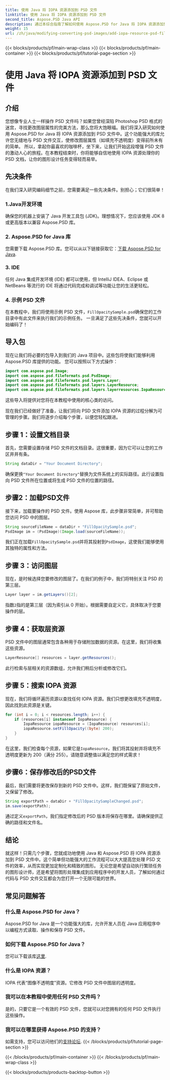 ```yaml
---
title: 使用 Java 将 IOPA 资源添加到 PSD 文件
linktitle: 使用 Java 将 IOPA 资源添加到 PSD 文件
second_title: Aspose.PSD Java API
description: 通过本综合指南了解如何使用 Aspose.PSD for Java 将 IOPA 资源添加到 PSD 文件。有效图形处理的简单步骤。
weight: 15
url: /zh/java/modifying-converting-psd-images/add-iopa-resource-psd-files/
---
```


{{< blocks/products/pf/main-wrap-class >}}
{{< blocks/products/pf/main-container >}}
{{< blocks/products/pf/tutorial-page-section >}}

# 使用 Java 将 IOPA 资源添加到 PSD 文件

## 介绍
您想像专业人士一样操作 PSD 文件吗？如果您曾经深陷 Photoshop PSD 格式的迷宫，寻找更改图层属性的完美方法，那么您将大饱眼福。我们将深入研究如何使用 Aspose.PSD for Java 将 IOPA 资源添加到 PSD 文件中。这个功能强大的库允许您无缝地与 PSD 文件交互，使修改图层属性（如填充不透明度）变得前所未有的简单。
所以，拿起你最喜欢的咖啡杯，坐下来，让我们开始这段增强 PSD 文件的激动人心的旅程。在本教程结束时，你将能够自信地使用 IOPA 资源处理你的 PSD 文档，让你的图形设计任务变得轻而易举。
## 先决条件
在我们深入研究编码细节之前，您需要满足一些先决条件。别担心；它们很简单！
### 1.Java开发环境
确保您的机器上安装了 Java 开发工具包 (JDK)。理想情况下，您应该使用 JDK 8 或更高版本以兼容 Aspose.PSD 库。 
### 2. Aspose.PSD for Java 库
您需要下载 Aspose.PSD 库。您可以从以下链接获取它：[下载 Aspose.PSD for Java](https://releases.aspose.com/psd/java/).
### 3. IDE
任何 Java 集成开发环境 (IDE) 都可以使用，但 IntelliJ IDEA、Eclipse 或 NetBeans 等流行的 IDE 将通过代码完成和调试等功能让您的生活更轻松。
### 4. 示例 PSD 文件
在本教程中，我们将使用示例 PSD 文件，`FillOpacitySample.psd`确保您的工作目录中有此文件来执行我们的示例任务。
一旦满足了这些先决条件，您就可以开始编码了！
## 导入包
现在让我们将必要的包导入到我们的 Java 项目中。这些包将使我们能够利用 Aspose.PSD 库提供的功能。
您可以按照以下方式操作：
```java
import com.aspose.psd.Image;
import com.aspose.psd.fileformats.psd.PsdImage;
import com.aspose.psd.fileformats.psd.layers.Layer;
import com.aspose.psd.fileformats.psd.layers.LayerResource;
import com.aspose.psd.fileformats.psd.layers.layerresources.IopaResource;
```
这些导入将提供对您将在本教程中使用的核心类的访问。 

现在我们已经做好了准备，让我们将向 PSD 文件添加 IOPA 资源的过程分解为可管理的步骤。我们将逐步介绍每个步骤，以便您轻松跟进。
## 步骤 1：设置文档目录
首先，您需要设置存储 PSD 文件的文档目录。这很重要，因为它可以让您的工作区井井有条。
```java
String dataDir = "Your Document Directory";
```
确保更换`"Your Document Directory"`替换为文件系统上的实际路径。此行设置指向 PSD 文件所在位置或将生成 PSD 文件的位置的路径。
## 步骤2：加载PSD文件 
接下来，加载要操作的 PSD 文件。使用 Aspose 库，此步骤非常简单，并可帮助您访问 PSD 中的图层。
```java
String sourceFileName = dataDir + "FillOpacitySample.psd";
PsdImage im = (PsdImage)(Image.load(sourceFileName));
```
我们正在加载`FillOpacitySample.psd`并将其投射到`PsdImage`，这使我们能够使用其独特的属性和方法。 
## 步骤 3：访问图层 
现在，是时候选择您要修改的图层了。在我们的例子中，我们将特别关注 PSD 的第三层。
```java
Layer layer = im.getLayers()[2];
```
指数`2`指的是第三层（因为索引从 0 开始）。根据需要自定义它，具体取决于您要操作的层。
## 步骤 4：获取层资源 
PSD 文件中的图层通常包含各种用于存储附加数据的资源。在这里，我们将收集这些资源。
```java
LayerResource[] resources = layer.getResources();
```
此行检索与层相关的资源数组，允许我们稍后分析或修改它们。
## 步骤 5：搜索 IOPA 资源 
现在，我们将循环遍历资源以查找任何 IOPA 资源。我们只想更改填充不透明度，因此找到此资源是关键。
```java
for (int i = 0; i < resources.length; i++) {
    if (resources[i] instanceof IopaResource) {
        IopaResource iopaResource = (IopaResource) resources[i];
        iopaResource.setFillOpacity((byte) 200);
    }
}
```
在这里，我们检查每个资源，如果它是`IopaResource`，我们将其投射并将填充不透明度更新为 200（满分 255）。请随意调整值以满足您的样式需求！
## 步骤6：保存修改后的PSD文件
最后，我们需要将更改保存到新的 PSD 文件中。这样，我们既保留了原始文件，又保留了修改。
```java
String exportPath = dataDir + "FillOpacitySampleChanged.psd";
im.save(exportPath);
```
通过定义`exportPath`，我们指定修改后的 PSD 版本将保存在哪里。请确保提供正确的路径和文件名。
## 结论
就这样！只需几个步骤，您就成功地使用 Java 和 Aspose.PSD 将 IOPA 资源添加到 PSD 文件中。这个简单但功能强大的工作流程可以大大提高您处理 PSD 文件的效率，从而实现更加定制化和精致的图形。
无论您是希望自动执行繁琐任务的图形设计师，还是希望将图形处理集成到应用程序中的开发人员，了解如何通过代码与 PSD 文件交互都会为您打开一个无限可能的世界。
## 常见问题解答
### 什么是 Aspose.PSD for Java？  
Aspose.PSD for Java 是一个功能强大的库，允许开发人员在 Java 应用程序中以编程方式读取、操作和保存 PSD 文件。
### 如何下载 Aspose.PSD for Java？  
您可以下载该库[这里](https://releases.aspose.com/psd/java/).
### 什么是 IOPA 资源？  
IOPA 代表“图像不透明度”资源。它修改 PSD 文件中图层的透明度。
### 我可以在本教程中使用任何 PSD 文件吗？  
是的，只要它是一个有效的 PSD 文件，您就可以对您拥有的任何 PSD 文件执行这些操作。
### 我可以在哪里获得 Aspose.PSD 的支持？  
如需支持，您可以访问他们的[支持论坛](https://forum.aspose.com/c/psd/34).
{{< /blocks/products/pf/tutorial-page-section >}}

{{< /blocks/products/pf/main-container >}}
{{< /blocks/products/pf/main-wrap-class >}}

{{< blocks/products/products-backtop-button >}}
